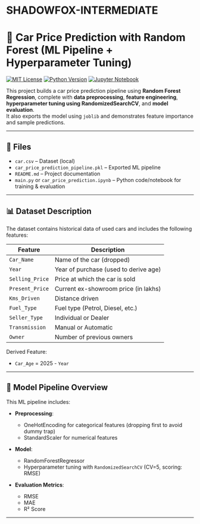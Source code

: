 # SHADOWFOX-INTERMEDIATE
# 🚗 Car Price Prediction with Random Forest (ML Pipeline + Hyperparameter Tuning)

[![MIT License](https://img.shields.io/badge/License-MIT-blue.svg)](LICENSE)
[![Python Version](https://img.shields.io/badge/Python-3.10%2B-blue)](https://www.python.org/)
[![Jupyter Notebook](https://img.shields.io/badge/Notebook-Jupyter-orange.svg)](https://jupyter.org)

This project builds a car price prediction pipeline using **Random Forest Regression**, complete with **data preprocessing**, **feature engineering**, **hyperparameter tuning using RandomizedSearchCV**, and **model evaluation**.  
It also exports the model using `joblib` and demonstrates feature importance and sample predictions.

---

## 📁 Files

- `car.csv` – Dataset (local)
- `car_price_prediction_pipeline.pkl` – Exported ML pipeline
- `README.md` – Project documentation
- `main.py` or `car_price_prediction.ipynb` – Python code/notebook for training & evaluation

---

## 📊 Dataset Description

The dataset contains historical data of used cars and includes the following features:

| Feature         | Description                         |
|----------------|-------------------------------------|
| `Car_Name`      | Name of the car (dropped)           |
| `Year`          | Year of purchase (used to derive age) |
| `Selling_Price` | Price at which the car is sold      |
| `Present_Price` | Current ex-showroom price (in lakhs)|
| `Kms_Driven`    | Distance driven                     |
| `Fuel_Type`     | Fuel type (Petrol, Diesel, etc.)    |
| `Seller_Type`   | Individual or Dealer                |
| `Transmission`  | Manual or Automatic                 |
| `Owner`         | Number of previous owners           |

Derived Feature:
- `Car_Age` = 2025 - `Year`

---

## 🧠 Model Pipeline Overview

This ML pipeline includes:

- **Preprocessing**:  
  - OneHotEncoding for categorical features (dropping first to avoid dummy trap)  
  - StandardScaler for numerical features  

- **Model**:  
  - RandomForestRegressor  
  - Hyperparameter tuning with `RandomizedSearchCV` (CV=5, scoring: RMSE)

- **Evaluation Metrics**:  
  - RMSE  
  - MAE  
  - R² Score  

---


